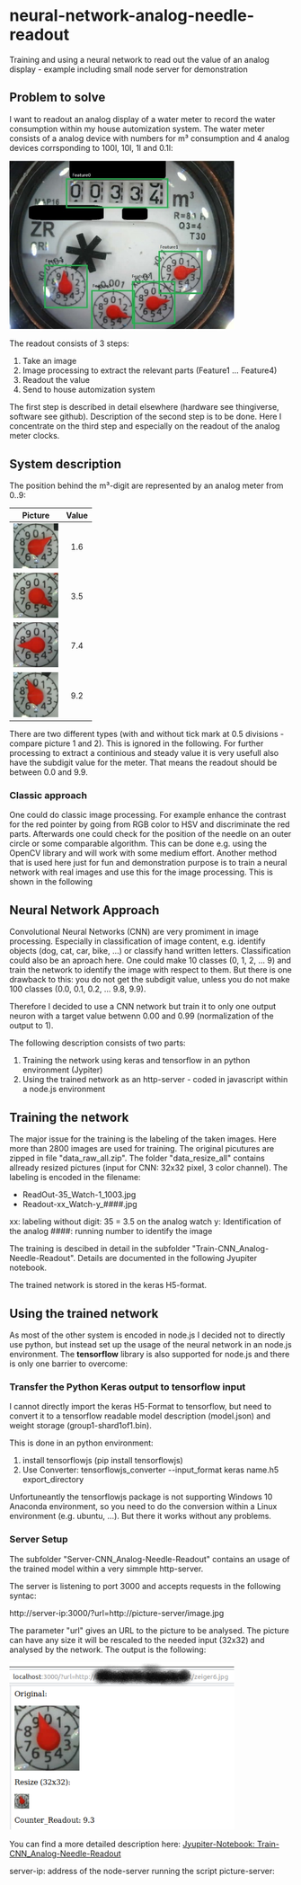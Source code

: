 # neural-network-analog-needle-readout
Training and using a neural network to read out the value of an analog display - example including small node server for demonstration

## Problem to solve

I want to readout an analog display of a water meter to record the water consumption within my house automization system.
The water meter consists of a analog device with numbers for m³ consumption and 4 analog devices corrsponding to 100l, 10l, 1l and 0.1l:

<img src="./images/water_meter_features.jpg" width="400">

The readout consists of 3 steps:
1. Take an image
2. Image processing to extract the relevant parts (Feature1 ... Feature4)
3. Readout the value
4. Send to house automization system

The first step is described in detail elsewhere (hardware see thingiverse, software see github). Description of the second step is to be done.
Here I concentrate on the third step and especially on the readout of the analog meter clocks.

## System description

The position behind the m³-digit are represented by an analog meter from 0..9:

| Picture        | Value           |
| ------------- |:-------------:|
| <img src="./images/pointer1.jpg" width="80"> | 1.6 |
| <img src="./images/pointer3.jpg" width="80"> | 3.5 |
| <img src="./images/pointer7.jpg" width="80"> | 7.4 |
| <img src="./images/pointer9.jpg" width="80"> | 9.2 |

There are two different types (with and without tick mark at 0.5 divisions - compare picture 1 and 2). This is ignored in the following.
For further processing to extract a continious and steady value it is very usefull also have the subdigit value for the meter. That means the readout should be between 0.0 and 9.9.

### Classic approach

One could do classic image processing. For example enhance the contrast for the red pointer by going from RGB color to HSV and discriminate the red parts. Afterwards one could check for the position of the needle on an outer circle or some comparable algorithm. This can be done e.g. using the OpenCV library and will work with some medium effort.
Another method that is used here just for fun and demonstration purpose is to train a neural network with real images and use this for the image processing. This is shown in the following

## Neural Network Approach

Convolutional Neural Networks (CNN) are very promiment in image processing. Especially in classification of image content, e.g. identify objects (dog, cat, car, bike, ...) or classify hand written letters. Classification could also be an aproach here. One could make 10 classes (0, 1, 2, ... 9) and train the network to identify the image with respect to them. But there is one drawback to this: you do not get the subdigit value, unless you do not make 100 classes (0.0, 0.1, 0.2, ... 9.8, 9.9).

Therefore I decided to use a CNN network but train it to only one output neuron with a target value betwenn 0.00 and 0.99 (normalization of the output to 1).

The following description consists of two parts:
1. Training the network using keras and tensorflow in an python environment (Jypiter)
2. Using the trained network as an http-server - coded in javascript within a node.js environment

## Training the network
The major issue for the training is the labeling of the taken images. Here more than 2800 images are used for training. The original picutures are zipped in file "data_raw_all.zip". The folder "data_resize_all" contains allready resized pictures (input for CNN: 32x32 pixel, 3 color channel). The labeling is encoded in the filename:
* ReadOut-35_Watch-1_1003.jpg
* Readout-xx_Watch-y_####.jpg

xx: labeling without digit: 35 = 3.5 on the analog watch
y: Identification of the analog
####: running number to identify the image

The training is descibed in detail in the subfolder "Train-CNN_Analog-Needle-Readout". Details are documented in the following Jyupiter notebook.

The trained network is stored in the keras H5-format.

## Using the trained network

As most of the other system is encoded in node.js I decided not to directly use python, but instead set up the usage of the neural network in an node.js environment. The **tensorflow** library is also supported for node.js and there is only one barrier to overcome:

### Transfer the Python Keras output to tensorflow input
I cannot directly import the keras H5-Format to tensorflow, but need to convert it to a tensorflow readable model description (model.json) and weight storage (group1-shard1of1.bin).

This is done in an python environment:
1. install tensorflowjs (pip install tensorflowjs)
2. Use Converter: tensorflowjs_converter --input_format keras name.h5 export_directory

Unfortuneantly the tensorflowjs package is not supporting Windows 10 Anaconda environment, so you need to do the conversion within a Linux environment (e.g. ubuntu, ...). But there it works without any problems.

### Server Setup

The subfolder "Server-CNN_Analog-Needle-Readout" contains an usage of the trained model within a very simmple http-server.

The server is listening to port 3000 and accepts requests in the following syntac:

http://server-ip:3000/?url=http://picture-server/image.jpg

The parameter "url" gives an URL to the picture to be analysed. The picture can have any size it will be rescaled to the needed input (32x32) and analysed by the network. The output is the following:

<img src="./images/server_output.png" width="400">

You can find a more detailed description here: [Jyupiter-Notebook: Train-CNN_Analog-Needle-Readout](Train-CNN_Analog-Needle-Readout/Train_CNN_Analog-Readout.html)


server-ip: address of the node-server running the script
picture-server:
